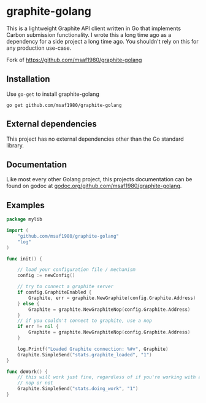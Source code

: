 graphite-golang
===============

This is a lightweight Graphite API client written in Go that implements Carbon
submission functionality. I wrote this a long time ago as a dependency for a side
project a long time ago. You shouldn't rely on this for any production use-case.

Fork of https://github.com/msaf1980/graphite-golang

## Installation

Use `go-get` to install graphite-golang
```
go get github.com/msaf1980/graphite-golang
```

## External dependencies

This project has no external dependencies other than the Go standard library.

## Documentation

Like most every other Golang project, this projects documentation can be found
on godoc at [godoc.org/github.com/msaf1980/graphite-golang](http://godoc.org/github.com/msaf1980/graphite-golang).

## Examples

```go
package mylib

import (
    "github.com/msaf1980/graphite-golang"
    "log"
)

func init() {

    // load your configuration file / mechanism
    config := newConfig()

    // try to connect a graphite server
    if config.GraphiteEnabled {
        Graphite, err = graphite.NewGraphite(config.Graphite.Address)
    } else {
        Graphite = graphite.NewGraphiteNop(config.Graphite.Address)
    }
    // if you couldn't connect to graphite, use a nop
    if err != nil {
        Graphite = graphite.NewGraphiteNop(config.Graphite.Address)
    }

    log.Printf("Loaded Graphite connection: %#v", Graphite)
    Graphite.SimpleSend("stats.graphite_loaded", "1")
}

func doWork() {
    // this will work just fine, regardless of if you're working with a graphite
    // nop or not
    Graphite.SimpleSend("stats.doing_work", "1")
}
```
